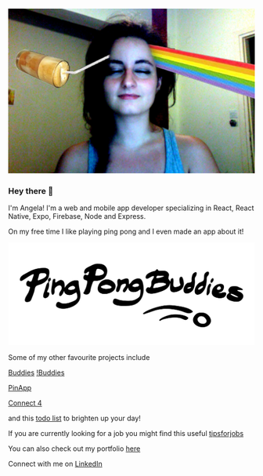 
[![Angeliki is a coffee spectrum](https://github.com/patrinoua/patrinoua/blob/master/rainbow%20-%20da%20coffee!!!.jpg)](https://www.angelikipatrinou.com)<!-- .element maxWidth="500px" -->

### Hey there 👋

I'm Angela! I'm a web and mobile app developer specializing in React, React Native, Expo, Firebase, Node and Express. 

On my free time I like playing ping pong and I even made an app about it! 

[![PingPongBuddies](https://github.com/patrinoua/patrinoua/blob/master/logo-margin.png)](http://PingPongBuddies.com)

Some of my other favourite projects include 

[Buddies](https://buddies-app.com/) [!Buddies](https://firebasestorage.googleapis.com/v0/b/buddies-website-cbfca.appspot.com/o/logo-2.png?alt=media&token=a2bdd629-a2e3-4fc3-a42c-9323011fa8ff)

[PinApp](https://pinapp-spiced.herokuapp.com/)

[Connect 4](https://connect4-spiced.herokuapp.com/)

and this [todo list](https://react-to-do-9bcf2.web.app/) to brighten up your day!

If you are currently looking for a job you might find this useful [tipsforjobs](https://github.com/patrinoua/tipsforjobs)

<!-- I'm always interested in new projects so let me know if you have something in mind! -->

You can also check out my portfolio [here](http://angelikipatrinou.com/)

Connect with me on [LinkedIn](https://www.linkedin.com/in/patrinoua/)

<!--
**patrinoua/patrinoua** is a ✨ _special_ ✨ repository because its `README.md` (this file) appears on your GitHub profile.

Here are some ideas to get you started:

- 🔭 I’m currently working on ...
- 🌱 I’m currently learning ...
- 👯 I’m looking to collaborate on ...
- 🤔 I’m looking for help with ...
- 💬 Ask me about ...
- 📫 How to reach me: ...
- 😄 Pronouns: ...
- ⚡ Fun fact: ...


- 👯 I’m always looking to collaborate on interesting React or React Native Projects, and usually do something on the side as well!

-->
